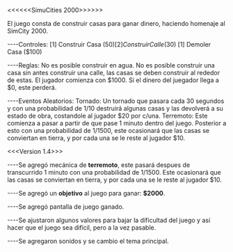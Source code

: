 <<<<<<SimuCities 2000>>>>>>

El juego consta de construir casas para ganar dinero, haciendo homenaje al SimCity 2000.

----Controles:
    [1] Construir Casa ($50)
    [2] Construir Calle ($30)
    [1] Demoler Casa ($100)

----Reglas:
    No es posible construir en agua.
    No es posible construir una casa sin antes construir una calle, las casas se deben
        construir al rededor de estas.
    El jugador comienza con $1000.
    Si el dinero del juegador llega a $0, este perderá.

----Eventos Aleatorios:
    Tornado: Un tornado que pasara cada 30 segundos y con una probabilidad de 1/10
        destruirá algunas casas y las devolverá a su estado de obra, costandole al 
            jugador $20 por c/una.
    Terremoto: Este comienza a pasar a partir de que pase 1 minuto dentro del juego.
        Posterior a esto con una probabilidad de 1/1500, este ocasionará que las 
        casas se conviertan en tierra, y por cada una se le reste al jugador $10.





<<<Version 1.4>>>

----Se agregó mecánica de __terremoto__, este pasará despues de transcurrido 1 minuto
    con una probabilidad de 1/1500.
    Este ocasionará que las casas se conviertan en tierra, y por cada una se le reste
    al jugador $10.

----Se agregó un __objetivo__ al juego para ganar: __$2000__.

----Se agregó pantalla de juego ganado.

----Se ajustaron algunos valores para bajar la dificultad del juego y así hacer que
    el juego sea difícil, pero a la vez pasable.

----Se agregaron sonidos y se cambio el tema principal.

